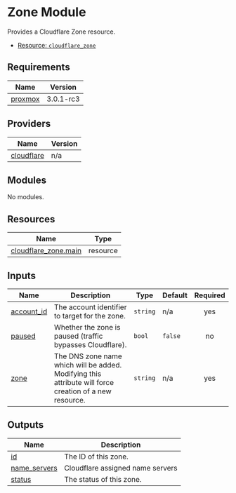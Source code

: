 <!-- BEGIN_TF_DOCS -->
# Zone Module

Provides a Cloudflare Zone resource.

* [Resource: `cloudflare_zone`](https://registry.terraform.io/providers/cloudflare/cloudflare/latest/docs/resources/zone)

## Requirements

| Name | Version |
|------|---------|
| <a name="requirement_proxmox"></a> [proxmox](#requirement\_proxmox) | 3.0.1-rc3 |

## Providers

| Name | Version |
|------|---------|
| <a name="provider_cloudflare"></a> [cloudflare](#provider\_cloudflare) | n/a |

## Modules

No modules.

## Resources

| Name | Type |
|------|------|
| [cloudflare_zone.main](https://registry.terraform.io/providers/hashicorp/cloudflare/latest/docs/resources/zone) | resource |

## Inputs

| Name | Description | Type | Default | Required |
|------|-------------|------|---------|:--------:|
| <a name="input_account_id"></a> [account\_id](#input\_account\_id) | The account identifier to target for the zone. | `string` | n/a | yes |
| <a name="input_paused"></a> [paused](#input\_paused) | Whether the zone is paused (traffic bypasses Cloudflare). | `bool` | `false` | no |
| <a name="input_zone"></a> [zone](#input\_zone) | The DNS zone name which will be added. Modifying this attribute will force creation of a new resource. | `string` | n/a | yes |

## Outputs

| Name | Description |
|------|-------------|
| <a name="output_id"></a> [id](#output\_id) | The ID of this zone. |
| <a name="output_name_servers"></a> [name\_servers](#output\_name\_servers) | Cloudflare assigned name servers |
| <a name="output_status"></a> [status](#output\_status) | The status of this zone. |
<!-- END_TF_DOCS -->